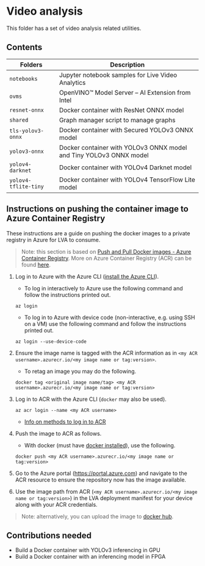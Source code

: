 # Video analysis

This folder has a set of video analysis related utilities.

## Contents

| Folders              | Description                                                              |
|----------------------|--------------------------------------------------------------------------|
| `notebooks`          | Jupyter notebook samples for Live Video Analytics                        |
| `ovms`               | OpenVINO™ Model Server – AI Extension from Intel                        |
| `resnet-onnx`        | Docker container with ResNet ONNX model                                  |
| `shared`             | Graph manager script to manage graphs                                    |
| `tls-yolov3-onnx`    | Docker container with Secured YOLOv3 ONNX model                          |
| `yolov3-onnx`        | Docker container with YOLOv3 ONNX model and Tiny YOLOv3 ONNX model       |
| `yolov4-darknet`     | Docker container with YOLOv4 Darknet model                               |
| `yolov4-tflite-tiny` | Docker container with YOLOv4 TensorFlow Lite model                       |


## Instructions on pushing the container image to Azure Container Registry

These instructions are a guide on pushing the docker images to a private registry in Azure for LVA to consume.

> Note:  this section is based on [Push and Pull Docker images  - Azure Container Registry](http://docs.microsoft.com/en-us/azure/container-registry/container-registry-get-started-docker-cli).  More on Azure Container Registry (ACR) can be found [here](https://docs.microsoft.com/en-us/azure/container-registry/).


1. Log in to Azure with the Azure CLI ([install the Azure CLI](https://docs.microsoft.com/en-us/cli/azure/install-azure-cli)).

    - To log in interactively to Azure use the following command and follow the instructions printed out.

    ```
    az login
    ```

    - To log in to Azure with device code (non-interactive, e.g. using SSH on a VM) use the following command and follow the instructions printed out.

    ```
    az login --use-device-code
    ```


2.  Ensure the image name is tagged with the ACR information as in `<my ACR username>.azurecr.io/<my image name or tag:version>`.

    - To retag an image you may do the following.

    ```
    docker tag <original image name/tag> <my ACR username>.azurecr.io/<my image name or tag:version>
    ```

3.  Log in to ACR with the Azure CLI (`docker` may also be used).

    ```
    az acr login --name <my ACR username>
    ```

    - [Info on methods to log in to ACR](https://docs.microsoft.com/en-us/azure/container-registry/container-registry-get-started-docker-cli#log-in-to-a-registry)

4.  Push the image to ACR as follows.

    - With docker (must have [docker installed](https://docs.docker.com/get-docker/)), use the following.
    ```
    docker push <my ACR username>.azurecr.io/<my image name or tag:version>
    ```

5.  Go to the Azure portal (https://portal.azure.com) and navigate to the ACR resource to ensure the repository now has the image available.

6.  Use the image path from ACR (`<my ACR username>.azurecr.io/<my image name or tag:version>`) in the LVA deployment manifest for your device along with your ACR credentials.

> Note:  alternatively, you can upload the image to [docker hub](https://hub.docker.com).

## Contributions needed

- Build a Docker container with YOLOv3 inferencing in GPU
- Build a Docker container with an inferencing model in FPGA
